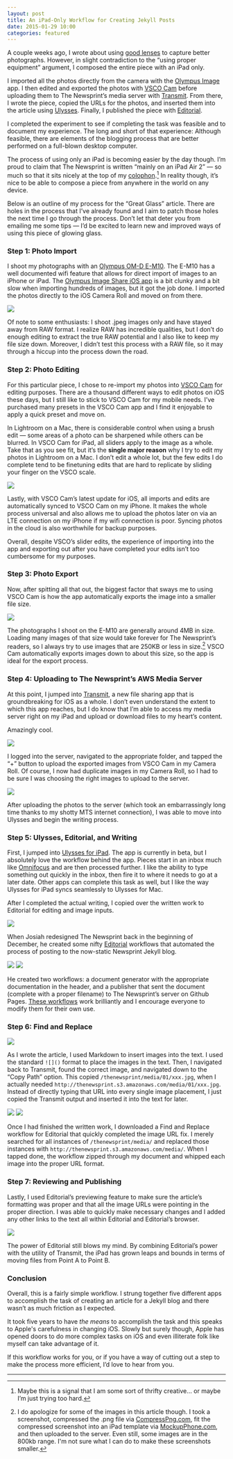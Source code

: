 ```yaml
---
layout: post
title: An iPad-Only Workflow for Creating Jekyll Posts
date: 2015-01-29 10:00
categories: featured
---
```


A couple weeks ago, I wrote about using [good lenses](http://thenewsprint.co/2015/01/13/great-glass/) to capture better photographs. However, in slight contradiction to the “using proper equipment” argument, I composed the entire piece with an iPad only.

I imported all the photos directly from the camera with the [Olympus Image](https://itunes.apple.com/ca/app/olympus-image-share/id561896860?mt=8&uo=4&at=1l3v5At) app. I then edited and exported the photos with [VSCO Cam](https://itunes.apple.com/ca/app/vsco-cam/id588013838?mt=8&uo=4&at=1l3v5At) before uploading them to The Newsprint’s media server with [Transmit](https://itunes.apple.com/ca/app/transmit-for-ios/id917432930?mt=8&uo=4&at=1l3v5At). From there, I wrote the piece, copied the URLs for the photos, and inserted them into the article using [Ulysses](http://ulyssesapp.com/ipad/). Finally, I published the piece with [Editorial](https://itunes.apple.com/ca/app/editorial/id673907758?mt=8&uo=4&at=1l3v5At).

I completed the experiment to see if completing the task was feasible and to document my experience. The long and short of that experience: Although feasible, there are elements of the blogging process that are better performed on a full-blown desktop computer. 

The process of using only an iPad is becoming easier by the day though. I’m proud to claim that The Newsprint is written “mainly on an iPad Air 2” — so much so that it sits nicely at the top of my [colophon](http://thenewsprint.co/colophon/).[^1] In reality though, it’s nice to be able to compose a piece from anywhere in the world on any device.

Below is an outline of my process for the “Great Glass” article. There are holes in the process that I’ve already found and I aim to patch those holes the next time I go through the process. Don’t let that deter you from emailing me some tips — I’d be excited to learn new and improved ways of using this piece of glowing glass.

### Step 1: Photo Import

I shoot my photographs with an [Olympus OM-D E-M10](http://www.amazon.com/gp/product/B00HPQ0A16/ref=as_li_qf_sp_asin_il_tl?ie=UTF8&camp=1789&creative=9325&creativeASIN=B00HPQ0A16&linkCode=as2&tag=thenews02-20&linkId=UYLLHKBSYUZ7UCLM). The E-M10 has a well documented wifi feature that allows for direct import of images to an iPhone or iPad. The [Olympus Image Share iOS app](https://itunes.apple.com/ca/app/olympus-image-share/id561896860?mt=8&uo=4&at=1l3v5At) is a bit clunky and a bit slow when importing hundreds of images, but it got the job done. I imported the photos directly to the iOS Camera Roll and moved on from there.

![](http://thenewsprint.s3.amazonaws.com/media/2015/01/iPad-Only-16.png)

Of note to some enthusiasts: I shoot .jpeg images only and have stayed away from RAW format. I realize RAW has incredible qualities, but I don’t do enough editing to extract the true RAW potential and I also like to keep my file size down. Moreover, I didn’t test this process with a RAW file, so it may through a hiccup into the process down the road.

### Step 2: Photo Editing

For this particular piece, I chose to re-import my photos into [VSCO Cam](https://itunes.apple.com/ca/app/vsco-cam/id588013838?mt=8&uo=4&at=1l3v5At) for editing purposes. There are a thousand different ways to edit photos on iOS these days, but I still like to stick to VSCO Cam for my mobile needs. I’ve purchased many presets in the VSCO Cam app and I find it enjoyable to apply a quick preset and move on.

In Lightroom on a Mac, there is considerable control when using a brush edit — some areas of a photo can be sharpened while others can be blurred. In VSCO Cam for iPad, all sliders apply to the image as a whole. Take that as you see fit, but it’s the **single major reason** why I try to edit my photos in Lightroom on a Mac. I don’t edit a whole lot, but the few edits I do complete tend to be finetuning edits that are hard to replicate by sliding your finger on the VSCO scale.

*![](http://thenewsprint.s3.amazonaws.com/media/2015/01/iPad-Only-9.png)*

Lastly, with VSCO Cam’s latest update for iOS, all imports and edits are automatically synced to VSCO Cam on my iPhone. It makes the whole process universal and also allows me to upload the photos later on via an LTE connection on my iPhone if my wifi connection is poor. Syncing photos in the cloud is also worthwhile for backup purposes. 

Overall, despite VSCO’s slider edits, the experience of importing into the app and exporting out after you have completed your edits isn’t too cumbersome for my purposes.  

### Step 3: Photo Export

Now, after spitting all that out, the biggest factor that sways me to using VSCO Cam is how the app automatically exports the image into a smaller file size. 

![](http://thenewsprint.s3.amazonaws.com/media/2015/01/iPad-Only-8.png)

The photographs I shoot on the E-M10 are generally around 4MB in size. Loading many images of that size would take forever for The Newsprint’s readers, so I always try to use images that are 250KB or less in size.[^2] VSCO Cam automatically exports images down to about this size, so the app is ideal for the export process.

### Step 4: Uploading to The Newsprint’s AWS Media Server

At this point, I jumped into [Transmit](https://itunes.apple.com/ca/app/transmit-for-ios/id917432930?mt=8&uo=4&at=1l3v5At), a new file sharing app that is groundbreaking for iOS as a whole. I don’t even understand the extent to which this app reaches, but I do know that I’m able to access my media server right on my iPad and upload or download files to my heart’s content.

Amazingly cool.

![](http://thenewsprint.s3.amazonaws.com/media/2015/01/iPad-Only-7.png)

I logged into the server, navigated to the appropriate folder, and tapped the “+” button to upload the exported images from VSCO Cam in my Camera Roll. Of course, I now had duplicate images in my Camera Roll, so I had to be sure I was choosing the right images to upload to the server.

![](http://thenewsprint.s3.amazonaws.com/media/2015/01/iPad-Only-4.png)

After uploading the photos to the server (which took an embarrassingly long time thanks to my shotty MTS internet connection), I was able to move into Ulysses and begin the writing process.

### Step 5: Ulysses, Editorial, and Writing

First, I jumped into [Ulysses for iPad](http://ulyssesapp.com/ipad/). The app is currently in beta, but I absolutely love the workflow behind the app. Pieces start in an inbox much like [Omnifocus](https://itunes.apple.com/ca/app/omnifocus-2-for-ipad/id904071710?mt=8&uo=4&at=1l3v5At) and are then processed further. I like the ability to type something out quickly in the inbox, then fire it to where it needs to go at a later date. Other apps can complete this task as well, but I like the way Ulysses for iPad syncs seamlessly to Ulysses for Mac. 

After I completed the actual writing, I copied over the written work to Editorial for editing and image inputs. 

![](http://thenewsprint.s3.amazonaws.com/media/2015/01/iPad-Only-1.png)

When Josiah redesigned The Newsprint back in the beginning of December, he created some nifty [Editorial](https://itunes.apple.com/ca/app/editorial/id673907758?mt=8&uo=4&at=1l3v5At) workflows that automated the process of posting to the now-static Newsprint Jekyll blog. 

![](http://thenewsprint.s3.amazonaws.com/media/2015/01/iPad-Only-2.png)
![](http://thenewsprint.s3.amazonaws.com/media/2015/01/iPad-Only-3.png)

He created two workflows: a document generator with the appropriate documentation in the header, and a publisher that sent the document (complete with a proper filename) to The Newsprint’s server on Github Pages. [These workflows](http://jwie.be/writing/building-the-newsprint/) work brilliantly and I encourage everyone to modify them for their own use.

### Step 6: Find and Replace

*![](http://thenewsprint.s3.amazonaws.com/media/2015/01/iPad-Only-5.png)*

As I wrote the article, I used Markdown to insert images into the text. I used the standard `![]()`  format to place the images in the text. Then, I navigated back to Transmit, found the correct image, and navigated down to the “Copy Path” option. This copied `/thenewsprint/media/01/xxx.jpg`, when I actually needed `http://thenewsprint.s3.amazonaws.com/media/01/xxx.jpg`. Instead of directly typing that URL into every single image placement, I just copied the Transmit output and inserted it into the text for later. 

*![](http://thenewsprint.s3.amazonaws.com/media/2015/01/iPad-Only-15.png)*
*![](http://thenewsprint.s3.amazonaws.com/media/2015/01/iPad-Only-14.png)*

Once I had finished the written work, I downloaded a Find and Replace workflow for Editorial that quickly completed the image URL fix. I merely searched for all instances of `/thenewsprint/media/` and replaced those instances with `http://thenewsprint.s3.amazonaws.com/media/`. When I tapped done, the workflow zipped through my document and whipped each image into the proper URL format. 

### Step 7: Reviewing and Publishing

Lastly, I used Editorial’s previewing feature to make sure the article’s formatting was proper and that all the image URLs were pointing in the proper direction. I was able to quickly make necessary changes and I added any other links to the text all within Editorial and Editorial’s browser. 

![](http://thenewsprint.s3.amazonaws.com/media/2015/01/iPad-Only-17.png)

The power of Editorial still blows my mind. By combining Editorial’s power with the utility of Transmit, the iPad has grown leaps and bounds in terms of moving files from Point A to Point B.

### Conclusion

Overall, this is a fairly simple workflow. I strung together five different apps to accomplish the task of creating an article for a Jekyll blog and there wasn’t as much friction as I expected.

It took five years to have *the means* to accomplish the task and this speaks to Apple's carefulness in changing iOS. Slowly but surely though, Apple has opened doors to do more complex tasks on iOS and even illiterate folk like myself can take advantage of it.

If this workflow works for you, or if you have a way of cutting out a step to make the process more efficient, I’d love to hear from you.

---

[^1]: Maybe this is a signal that I am some sort of thrifty creative… or maybe I’m just trying too hard. 

[^2]: I do apologize for some of the images in this article though. I took a screenshot, compressed the .png file via [CompressPng.com](http://compresspng.com/), fit the compressed screenshot into an iPad template via [MockupPhone.com](http://mockuphone.com/), and then uploaded to the server. Even still, some images are in the 800kb range. I'm not sure what I can do to make these screenshots smaller. 